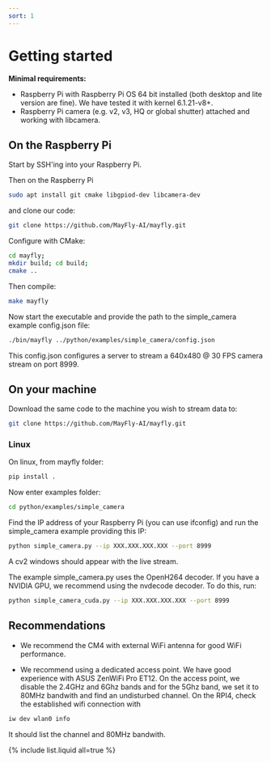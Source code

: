 ```yaml
---
sort: 1
---
```


# Getting started

**Minimal requirements:**
- Raspberry Pi with Raspberry Pi OS 64 bit installed (both desktop and lite version are fine). We have tested it with kernel 6.1.21-v8+. 
- Raspberry Pi camera (e.g. v2, v3, HQ or global shutter) attached and working with libcamera.

## On the Raspberry Pi
Start by SSH'ing into your Raspberry Pi.

Then on the Raspberry Pi
```bash
sudo apt install git cmake libgpiod-dev libcamera-dev
```
and clone our code:
```bash
git clone https://github.com/MayFly-AI/mayfly.git
```

Configure with CMake:
```bash
cd mayfly;
mkdir build; cd build;
cmake ..
```

Then compile:
```bash
make mayfly
```

Now start the executable and provide the path to the simple_camera example config.json file:
```bash
./bin/mayfly ../python/examples/simple_camera/config.json
```
This config.json configures a server to stream a 640x480 @ 30 FPS camera stream on port 8999.

## On your machine 

Download the same code to the machine you wish to stream data to:
```bash
git clone https://github.com/MayFly-AI/mayfly.git
```

### Linux
On linux, from mayfly folder:
```bash
pip install .
```

Now enter examples folder:
```bash
cd python/examples/simple_camera
```

Find the IP address of your Raspberry Pi (you can use ifconfig) and run the simple_camera example providing this IP:
```bash
python simple_camera.py --ip XXX.XXX.XXX.XXX --port 8999
```

A cv2 windows should appear with the live stream.

The example simple_camera.py uses the OpenH264 decoder. If you have a NVIDIA GPU, we recommend using the nvdecode decoder. To do this, run:
```bash
python simple_camera_cuda.py --ip XXX.XXX.XXX.XXX --port 8999
```

## Recommendations
- We recommend the CM4 with external WiFi antenna for good WiFi performance.

- We recommend using a dedicated access point. We have good experience with ASUS ZenWiFi Pro ET12. 
On the access point, we disable the 2.4GHz and 6Ghz bands and for the 5Ghz band, we set it to 80MHz bandwith and find an undisturbed channel.
On the RPI4, check the established wifi connection with
```bash
iw dev wlan0 info
```
It should list the channel and 80MHz bandwith.

{% include list.liquid all=true %}
